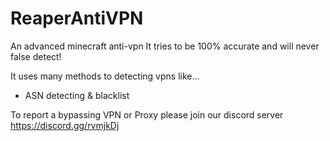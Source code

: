 # ReaperAntiVPN
An advanced minecraft anti-vpn
It tries to be 100% accurate and will never false detect!

It uses many methods to detecting vpns like...
- ASN detecting & blacklist

To report a bypassing VPN or Proxy please join our discord server
https://discord.gg/rvmjkDj
